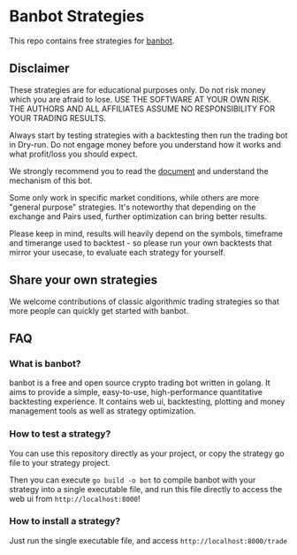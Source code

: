 # Banbot Strategies
This repo contains free strategies for [banbot](https://github.com/banbox/banbot).

## Disclaimer
These strategies are for educational purposes only. Do not risk money which you are afraid to lose. USE THE SOFTWARE AT YOUR OWN RISK. THE AUTHORS AND ALL AFFILIATES ASSUME NO RESPONSIBILITY FOR YOUR TRADING RESULTS.

Always start by testing strategies with a backtesting then run the trading bot in Dry-run. Do not engage money before you understand how it works and what profit/loss you should expect.

We strongly recommend you to read the [document](https://www.banbot.site) and understand the mechanism of this bot.

Some only work in specific market conditions, while others are more "general purpose" strategies. It's noteworthy that depending on the exchange and Pairs used, further optimization can bring better results.

Please keep in mind, results will heavily depend on the symbols, timeframe and timerange used to backtest - so please run your own backtests that mirror your usecase, to evaluate each strategy for yourself.

## Share your own strategies
We welcome contributions of classic algorithmic trading strategies so that more people can quickly get started with banbot.

## FAQ
### What is banbot?
banbot is a free and open source crypto trading bot written in golang. It aims to provide a simple, easy-to-use, high-performance quantitative backtesting experience. 
It contains web ui, backtesting, plotting and money management tools as well as strategy optimization.

### How to test a strategy?
You can use this repository directly as your project, or copy the strategy go file to your strategy project.

Then you can execute `go build -o bot` to compile banbot with your strategy into a single executable file, and run this file directly to access the web ui from `http://localhost:8000`!

### How to install a strategy?
Just run the single executable file, and access `http://localhost:8000/trade`
